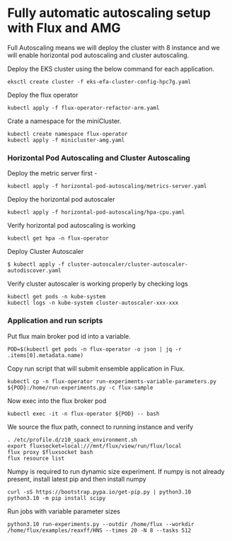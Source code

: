 # Fully automatic autoscaling setup with Flux and AMG
Full Autoscaling means we will deploy the cluster with 8 instance and we will enable horizontal pod autoscaling and cluster autoscaling.

Deploy the EKS cluster using the below command for each application.
```console
eksctl create cluster -f eks-efa-cluster-config-hpc7g.yaml
```

Deploy the flux operator
```console
kubectl apply -f flux-operator-refactor-arm.yaml
```

Crate a namespace for the miniCluster.
```console
kubectl create namespace flux-operator
kubectl apply -f minicluster-amg.yaml
```

### Horizontal Pod Autoscaling and Cluster Autoscaling
Deploy the metric server first - 
```console
kubectl apply -f horizontal-pod-autoscaling/metrics-server.yaml
```

Deploy the horizontal pod autoscaler
```console
kubectl apply -f horizontal-pod-autoscaling/hpa-cpu.yaml
```

Verify horizontal pod autoscaling is working
```console
kubectl get hpa -n flux-operator
```

Deploy Cluster Autoscaler
```console
$ kubectl apply -f cluster-autoscaler/cluster-autoscaler-autodiscover.yaml
```

Verify cluster autoscaler is working properly by checking logs
```console
kubectl get pods -n kube-system
kubectl logs -n kube-system cluster-autoscaler-xxx-xxx
```

### Application and run scripts

Put flux main broker pod id into a variable. 
```console
POD=$(kubectl get pods -n flux-operator -o json | jq -r .items[0].metadata.name)
```

Copy run script that will submit ensemble application in Flux.
```console
kubectl cp -n flux-operator run-experiments-variable-parameters.py ${POD}:/home/run-experiments.py -c flux-sample
```

Now exec into the flux broker pod
```console
kubectl exec -it -n flux-operator ${POD} -- bash
```

We source the flux path, connect to running instance and verify
```console
. /etc/profile.d/z10_spack_environment.sh
export fluxsocket=local:///mnt/flux/view/run/flux/local
flux proxy $fluxsocket bash
flux resource list
```

Numpy is required to run dynamic size experiment. If numpy is not already present, install latest pip and then install numpy
```pycon
curl -sS https://bootstrap.pypa.io/get-pip.py | python3.10
python3.10 -m pip install scipy
```

Run jobs with variable parameter sizes
```
python3.10 run-experiments.py --outdir /home/flux --workdir /home/flux/examples/reaxff/HNS --times 20 -N 8 --tasks 512
```